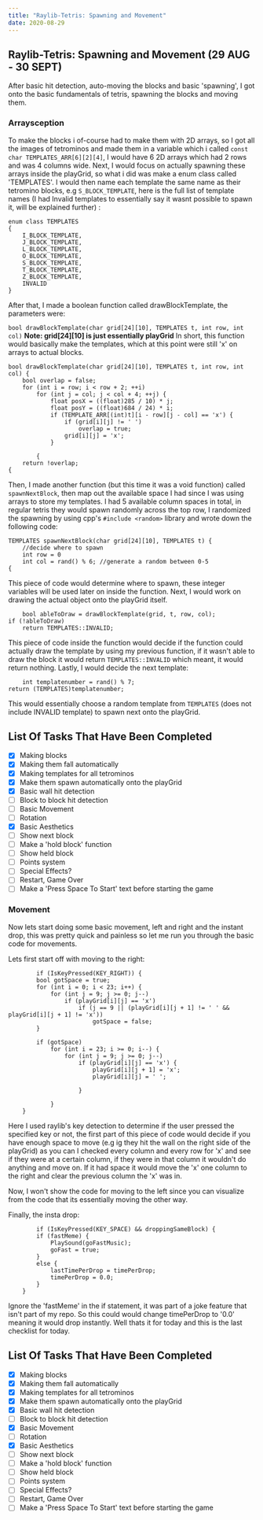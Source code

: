 ```yaml
---
title: "Raylib-Tetris: Spawning and Movement"
date: 2020-08-29
---
```

## Raylib-Tetris: Spawning and Movement (29 AUG - 30 SEPT) 
After basic hit detection, auto-moving the blocks and basic 'spawning', I got onto the basic fundamentals of tetris, spawning the blocks and moving them.
### Arraysception
To make the blocks i of-course had to make them with 2D arrays, so I got all the images of tetrominos and made them in a variable which i called `const char TEMPLATES_ARR[6][2][4]`, I would have 6 2D arrays which had 2 rows and was 4 columns wide. Next, I would focus on actually spawning these arrays inside the playGrid, so what i did was make a enum class called 'TEMPLATES'. I would then name each template the same name as their tetromino blocks, e.g `S_BLOCK_TEMPLATE`, here is the full list of template names (I had Invalid templates to essentially say it wasnt possible to spawn it, will be explained further) :

    enum class TEMPLATES
    {
		I_BLOCK_TEMPLATE,
		J_BLOCK_TEMPLATE,
		L_BLOCK_TEMPLATE,
		O_BLOCK_TEMPLATE,
		S_BLOCK_TEMPLATE,
		T_BLOCK_TEMPLATE,
		Z_BLOCK_TEMPLATE,
		INVALID
	}

After that, I made a boolean function called drawBlockTemplate, the parameters were:

`bool drawBlockTemplate(char grid[24][10], TEMPLATES t, int row, int col)`
**Note: grid[24][10] is just essentially playGrid**
In short, this function would basically make the templates, which at this point were still 'x' on arrays to actual blocks.

    bool drawBlockTemplate(char grid[24][10], TEMPLATES t, int row, int col) {
		bool overlap = false;
		for (int i = row; i < row + 2; ++i)
			for (int j = col; j < col + 4; ++j) {
				float posX = ((float)285 / 10) * j;
				float posY = ((float)684 / 24) * i;
				if (TEMPLATE_ARR[(int)t][i - row][j - col] == 'x') {
					if (grid[i][j] != ' ')
						overlap = true;
					grid[i][j] = 'x';
				}
		
			{
		return !overlap;
	{



Then, I made another function (but this time it was a void function) called `spawnNextBlock`, then map out the available space I had since I was using arrays to store my templates. I had 5 available column spaces in total, in regular tetris they would spawn randomly across the top row, I randomized the spawning by using cpp's `#include <random>` library and wrote down the following code:

    TEMPLATES spawnNextBlock(char grid[24][10], TEMPLATES t) {
	    //decide where to spawn
	    int row = 0
	    int col = rand() % 6; //generate a random between 0-5
	{	
This piece of code would determine where to spawn, these integer variables will be used later on inside the function. Next, I would work on drawing the actual object onto the playGrid itself.

    	bool ableToDraw = drawBlockTemplate(grid, t, row, col);
	if (!ableToDraw)
		return TEMPLATES::INVALID;
This piece of code inside the function would decide if the function could actually draw the template by using my previous function, if it wasn't able to draw the block it would return `TEMPLATES::INVALID` which meant, it would return nothing. Lastly, I would decide the next template:

    	int templatenumber = rand() % 7; 
	return (TEMPLATES)templatenumber;
This would essentially choose a random template from `TEMPLATES` (does not include INVALID template) to spawn next onto the playGrid.

## List Of Tasks That Have Been Completed

 - [x] Making blocks
 - [x] Making them fall automatically
 - [x] Making templates for all tetrominos
 - [x] Make them spawn automatically onto the playGrid
 - [x] Basic wall hit detection
 - [ ] Block to block hit detection
 - [ ] Basic Movement
 - [ ] Rotation
 - [x] Basic Aesthetics
 - [ ] Show next block
 - [ ] Make a 'hold block' function
 - [ ] Show held block
 - [ ] Points system
 - [ ] Special Effects?
 - [ ] Restart, Game Over
 - [ ] Make a 'Press Space To Start' text before starting the game

### Movement
Now lets start doing some basic movement, left and right and the instant drop, this was pretty quick and painless so let me run you through the basic code for movements.

Lets first start off with moving to the right:

    		if (IsKeyPressed(KEY_RIGHT)) {
			bool gotSpace = true;
			for (int i = 0; i < 23; i++) {
				for (int j = 9; j >= 0; j--)
					if (playGrid[i][j] == 'x')
						if (j == 9 || (playGrid[i][j + 1] != ' ' && playGrid[i][j + 1] != 'x'))
							gotSpace = false;
			}

			if (gotSpace)
				for (int i = 23; i >= 0; i--) {
					for (int j = 9; j >= 0; j--)
						if (playGrid[i][j] == 'x') {
							playGrid[i][j + 1] = 'x';
							playGrid[i][j] = ' ';

						}

				}
		}
Here I used raylib's key detection to determine if the user pressed the specified key or not, the first part of this piece of code would decide if you have enough space to move (e.g ig they hit the wall on the right side of the playGrid) as you can I checked every column and every row for 'x' and see if they were at a certain column, if they were in that column it wouldn't do anything and move on. If it had space it would move the 'x' one column to the right and clear the previous column the 'x' was in.

Now, I won't show the code for moving to the left since you can visualize from the code that its essentially moving the other way.

Finally, the insta drop:

    		if (IsKeyPressed(KEY_SPACE) && droppingSameBlock) {
			if (fastMeme) {
				PlaySound(goFastMusic);
				goFast = true;
			}
			else {
				lastTimePerDrop = timePerDrop;
				timePerDrop = 0.0;
			}
		}
Ignore the 'fastMeme' in the if statement, it was part of a joke feature that isn't part of my repo. So this could would change timePerDrop to '0.0' meaning it would drop instantly. Well thats it for today and this is the last checklist for today.

## List Of Tasks That Have Been Completed

 - [x] Making blocks
 - [x] Making them fall automatically
 - [x] Making templates for all tetrominos
 - [x] Make them spawn automatically onto the playGrid
 - [x] Basic wall hit detection
 - [ ] Block to block hit detection
 - [x] Basic Movement
 - [ ] Rotation
 - [x] Basic Aesthetics
 - [ ] Show next block
 - [ ] Make a 'hold block' function
 - [ ] Show held block
 - [ ] Points system
 - [ ] Special Effects?
 - [ ] Restart, Game Over
 - [ ] Make a 'Press Space To Start' text before starting the game
